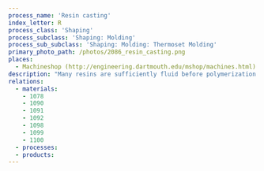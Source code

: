 ```yaml
---
process_name: 'Resin casting'
index_letter: R
process_class: 'Shaping'
process_subclass: 'Shaping: Molding'
process_sub_subclass: 'Shaping: Molding: Thermoset Molding'
primary_photo_path: /photos/2086_resin_casting.png
places: 
  - Machineshop (http://engineering.dartmouth.edu/mshop/machines.html)
description: "Many resins are sufficiently fluid before polymerization that they can be cast. In RESIN CASTING a mix of resin, hardener and catalyst is poured into a shaped mold without applying pressure. If the part is small the mold can be made of an elastomer, allowing complex cast shapes to be removed without having a split mold. A few thermoplastics - notably acrylics - and most thermosets can be cast."
relations: 
  - materials: 
    - 1078
    - 1090
    - 1091
    - 1092
    - 1098
    - 1099
    - 1100
  - processes: 
  - products: 
---
```

